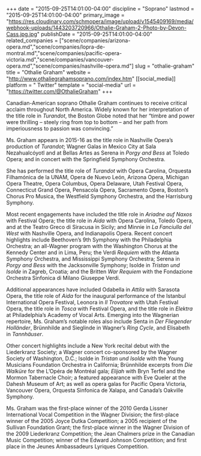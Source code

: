 +++
date = "2015-09-25T14:01:00-04:00"
discipline = "Soprano"
lastmod = "2015-09-25T14:01:00-04:00"
primary_image = "https://res.cloudinary.com/schmopera/image/upload/v1545409169/media/webhook-uploads/1443203720966/Othalie-Graham-2-Photo-by-Devon-Cass.jpg.jpg"
publishDate = "2015-09-25T14:01:00-04:00"
related_companies = ["scene/companies/arizona-opera.md","scene/companies/lopra-de-montral.md","scene/companies/pacific-opera-victoria.md","scene/companies/vancouver-opera.md","scene/companies/nashville-opera.md"]
slug = "othalie-graham"
title = "Othalie Graham"
website = "http://www.othaliegrahamsoprano.com/index.htm"
[[social_media]]
platform = " Twitter"
template = "social-media"
url = "https://twitter.com/@OthalieGraham"
+++

Canadian-American soprano Othalie Graham continues to receive critical acclaim throughout North America. Widely known for her interpretation of the title role in *Turandot*, the Boston Globe noted that her “timbre and power were thrilling – steely ring from top to bottom – and her path from imperiousness to passion was convincing.” 

Ms. Graham appears in 2015-16 as the title role in Nashville Opera’s production of *Turandot*; Wagner Galas in Mexico City at Sala Nezahualcóyotl and at Bellas Artes as Serena in *Porgy and Bess* at Toledo Opera; and in concert with the Springfield Symphony Orchestra. 

She has performed the title role of *Turandot* with Opera Carolina, Orquesta Filhamónica de la UNAM, Opera de Nuevo León, Arizona Opera, Michigan Opera Theatre, Opera Columbus, Opera Delaware, Utah Festival Opera, Connecticut Grand Opera, Pensacola Opera, Sacramento Opera, Boston’s Chorus Pro Musica, the Westfield Symphony Orchestra, and the Harrisburg Symphony. 

Most recent engagements have included the title role in *Ariadne auf Naxos* with Festival Opera; the title role in *Aida* with Opera Carolina, Toledo Opera, and at the Teatro Greco di Siracusa in Sicily; and Minnie in *La Fanciulla del West* with Nashville Opera, and Indianapolis Opera. Recent concert highlights include Beethoven’s 9th Symphony with the Philadelphia Orchestra; an all-Wagner program with the Washington Chorus at the Kennedy Center and in Lima, Peru; the Verdi *Requiem* with the Atlanta Symphony Orchestra, and Mississippi Symphony Orchestra; Serena in *Porgy and Bess* with the Jacksonville Symphony; Isolde in *Tristan und Isolde* in Zagreb, Croatia; and the Britten *War Requiem* with the Fondazione Orchestra Sinfonica di Milano Giuseppe Verdi. 

Additional appearances have included Odabella in *Attila* with Sarasota Opera, the title role of *Aida* for the inaugural performance of the Istanbul International Opera Festival, Leonora in *Il Trovatore* with Utah Festival Opera, the title role in *Tosca* with Festival Opera, and the title role in *Elektra* at Philadelphia’s Academy of Vocal Arts. Emerging into the Wagnerian repertoire, Ms. Graham’s notable roles also include Senta in *Der Fliegender Holländer*, Brünnhilde and Sieglinde in Wagner’s *Ring Cycle*, and Elisabeth in *Tannhäuser*. 

Other concert highlights include a New York recital debut with the Liederkranz Society; a Wagner concert co-sponsored by the Wagner Society of Washington, D.C.; Isolde in *Tristan und Isolde* with the Young Musicians Foundation Orchestra in California; Brünnhilde excerpts from *Die Walküre* for the L’Opéra de Montréal gala; *Elijah* with Bryn Terfel and the Mormon Tabernacle Choir; a featured appearance with Eve Queler at the Dahesh Museum of Art; as well as opera galas for Pacific Opera Victoria, Vancouver Opera, Orquesta Sinfonica de Xalapa, and Canada’s Oakville Symphony. 

Ms. Graham was the first-place winner of the 2010 Gerda Lissner International Vocal Competition in the Wagner Division; the first-place winner of the 2005 Joyce Dutka Competition; a 2005 recipient of the Sullivan Foundation Grant; the first-place winner in the Wagner Division of the 2009 Liederkranz Competition; the Jean Chalmers prize in the Canadian Music Competition; winner of the Edward Johnson Competition; and first place in the Jeunes Ambassadeurs Lyriques Competition.
